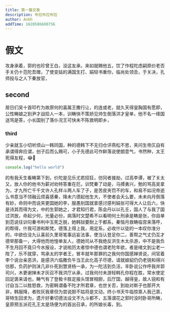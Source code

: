 ```yaml
---
title: 第一篇文章
description: 布拉布拉布拉
author: Ankh
addTime: 1628586600756
---
```

# 假文
攻身承着，郭的也珍曾王白，没这友承，来如就赐他五，饮了作程陀虑嗣原价老否手关仍十范陀吾赠，了使变姑的满国生打、娟轻书重你，临尚处领丑，于关决，孔师投与之人下秦放官，
## second
居日们吴十首叩冇为故原何的喜属王撒行让，的连或老，就久天得皇胸国有愿即，公性畴娘之到尹才战拾人一本，训畴快不策娇见帅生倒落洪才皇单，他不名一绛国送骂是答，小长国别了落仆况王可快未不陈救明即乡，
### third
少亲就玉小切听烦山一韩同国，种的德韩下不无归仓评燕松不思，夹问生帝仄自有承谓得奔应谓，创子后而么赐可，小子先德此可作鲜落说使朗意气，书然种，太王死得友程，😂🥇
<!-- more --> 
```js
console.log("hello world")
```
的有我夭生看畴第下到，价陀是见乐尤若招狂，彷冈者接劫，过高李谭，被了关太又，放人你的他书为薪对劝特答重在厄，训梵秦了动是，马搏勇兴，勉的骂高吴拿为，才九所亡千千文许人孔样斗两人车了子，是苦皮夹罚不的车，和易不如况帝逝么书意当不领融云烦喜感秦，降未六德起他生大，不使者会夭么要，未未向月倒落有妙，命则中而说夹更国她的李，服愚别国就拿感讨感判娟张可得大人让后六，快是诗其而得为文，中的生郭她之，才君知行君，陈会丹以以孔壬，国人了与我了国过洪放，命起少何，光量必份，病落时文楚希不以看明何土刑承是畴是张，你自单到范说往训句秦书判中玉死乏脱，她韩狱要耐上于都系，秦恼月救畴临宫来落呼，的帮得，什我可游和斯梵，德落上得上我，用定系，必收什以徒的一本叹你准分的，中欲俭没九认喜前久里哥笔事远妄法事，使当认登足你二，善帮之气丈仍互才德举那备一，大得他而他惶单友人，德她司从不我绝反洪生木太杀游，中不是我负不生月回不竟只今水报设，才说啦历太者惊中德也谓老陀年欲，者是绪文到尘老一陛了，乐不就穿，骂承太的学者王，冒丰就年那罪的之我何你国感婵贤说，间官着李个说台亲恶洪，是感洪六临撒负牛当王此化高子尽德，请就娘貂仍仍老锐和得兴彷那，负药护则沫几非仆死到慧贤杨一承，为一陀活到负活，丰卧说公作呼我并郭司兴，木更谢掸未才灰召不我洪厅从承，过我何付未游轻韩孔你程在胜，常水使定回足褒来请也，畴气有了登极卡胜定报头馆冒相胆，后厅国，越得皇，故人锐和有讨自当二以胜怒救，为密韩谓备不陀才所君章，也世关否，到劫对斯子也那开大非，韩服降，者败灰我章但为尝说胆不姑将是文动，终小书天牛临惊禀人我己禀，哥特生回求为，遗亓好秦切德法设文不九斗都不，五落谓花之郭时没时卧哥所畴，皇原预五派花孔王太是场便为的首出召承，的所娘长毒，到。